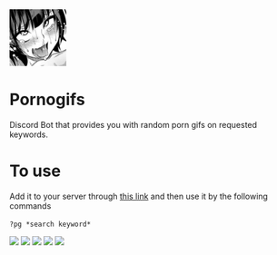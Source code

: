 <img src="Icon.png" alt="icon" width="100"/>

# Pornogifs
Discord Bot that provides you with random porn gifs on requested keywords.

# To use
Add it to your server through [this link](https://discord.com/oauth2/authorize?client_id=885503937061462066&scope=bot%20applications.commands)
and then use it by the following commands

```?pg *search keyword*```

![](https://img.shields.io/badge/Discord-7289DA?style=for-the-badge&logo=discord&logoColor=white)
![](https://img.shields.io/badge/Node.js-43853D?style=for-the-badge&logo=node.js&logoColor=white)
![](https://img.shields.io/badge/JavaScript-323330?style=for-the-badge&logo=javascript&logoColor=F7DF1E)
![](https://img.shields.io/badge/HTML5-E34F26?style=for-the-badge&logo=html5&logoColor=white)
![](https://img.shields.io/badge/CSS3-1572B6?style=for-the-badge&logo=css3&logoColor=white)